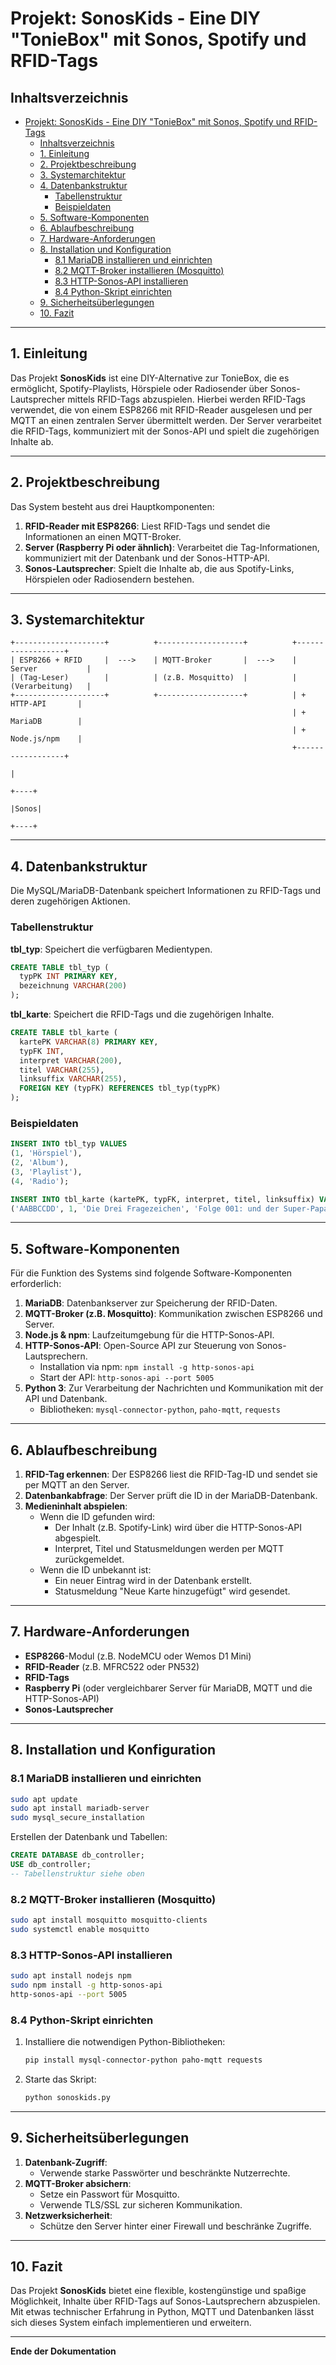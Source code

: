 # Projekt: SonosKids - Eine DIY "TonieBox" mit Sonos, Spotify und RFID-Tags

## Inhaltsverzeichnis
- [Projekt: SonosKids - Eine DIY "TonieBox" mit Sonos, Spotify und RFID-Tags](#projekt-sonoskids---eine-diy-toniebox-mit-sonos-spotify-und-rfid-tags)
  - [Inhaltsverzeichnis](#inhaltsverzeichnis)
  - [1. Einleitung](#1-einleitung)
  - [2. Projektbeschreibung](#2-projektbeschreibung)
  - [3. Systemarchitektur](#3-systemarchitektur)
  - [4. Datenbankstruktur](#4-datenbankstruktur)
    - [Tabellenstruktur](#tabellenstruktur)
    - [Beispieldaten](#beispieldaten)
  - [5. Software-Komponenten](#5-software-komponenten)
  - [6. Ablaufbeschreibung](#6-ablaufbeschreibung)
  - [7. Hardware-Anforderungen](#7-hardware-anforderungen)
  - [8. Installation und Konfiguration](#8-installation-und-konfiguration)
    - [8.1 MariaDB installieren und einrichten](#81-mariadb-installieren-und-einrichten)
    - [8.2 MQTT-Broker installieren (Mosquitto)](#82-mqtt-broker-installieren-mosquitto)
    - [8.3 HTTP-Sonos-API installieren](#83-http-sonos-api-installieren)
    - [8.4 Python-Skript einrichten](#84-python-skript-einrichten)
  - [9. Sicherheitsüberlegungen](#9-sicherheitsüberlegungen)
  - [10. Fazit](#10-fazit)

---

## 1. Einleitung
Das Projekt **SonosKids** ist eine DIY-Alternative zur TonieBox, die es ermöglicht, Spotify-Playlists, Hörspiele oder Radiosender über Sonos-Lautsprecher mittels RFID-Tags abzuspielen. Hierbei werden RFID-Tags verwendet, die von einem ESP8266 mit RFID-Reader ausgelesen und per MQTT an einen zentralen Server übermittelt werden. Der Server verarbeitet die RFID-Tags, kommuniziert mit der Sonos-API und spielt die zugehörigen Inhalte ab.

---

## 2. Projektbeschreibung
Das System besteht aus drei Hauptkomponenten:
1. **RFID-Reader mit ESP8266**: Liest RFID-Tags und sendet die Informationen an einen MQTT-Broker.
2. **Server (Raspberry Pi oder ähnlich)**: Verarbeitet die Tag-Informationen, kommuniziert mit der Datenbank und der Sonos-HTTP-API.
3. **Sonos-Lautsprecher**: Spielt die Inhalte ab, die aus Spotify-Links, Hörspielen oder Radiosendern bestehen.

---

## 3. Systemarchitektur
```
+--------------------+          +-------------------+          +------------------+
| ESP8266 + RFID     |  --->    | MQTT-Broker       |  --->    | Server           |
| (Tag-Leser)        |          | (z.B. Mosquitto)  |          | (Verarbeitung)   |
+--------------------+          +-------------------+          | + HTTP-API       |
                                                               | + MariaDB        |
                                                               | + Node.js/npm    |
                                                               +------------------+
                                                                          |
                                                                      +----+
                                                                      |Sonos|
                                                                      +----+
```

---

## 4. Datenbankstruktur
Die MySQL/MariaDB-Datenbank speichert Informationen zu RFID-Tags und deren zugehörigen Aktionen.

### Tabellenstruktur
**tbl_typ**: Speichert die verfügbaren Medientypen.
```sql
CREATE TABLE tbl_typ (
  typPK INT PRIMARY KEY,
  bezeichnung VARCHAR(200)
);
```

**tbl_karte**: Speichert die RFID-Tags und die zugehörigen Inhalte.
```sql
CREATE TABLE tbl_karte (
  kartePK VARCHAR(8) PRIMARY KEY,
  typFK INT,
  interpret VARCHAR(200),
  titel VARCHAR(255),
  linksuffix VARCHAR(255),
  FOREIGN KEY (typFK) REFERENCES tbl_typ(typPK)
);
```

### Beispieldaten
```sql
INSERT INTO tbl_typ VALUES
(1, 'Hörspiel'),
(2, 'Album'),
(3, 'Playlist'),
(4, 'Radio');

INSERT INTO tbl_karte (kartePK, typFK, interpret, titel, linksuffix) VALUES
('AABBCCDD', 1, 'Die Drei Fragezeichen', 'Folge 001: und der Super-Papagei', 'spotify/now/spotify:track:4N9tvSjWfZXx3eHKblYEWQ');
```

---

## 5. Software-Komponenten
Für die Funktion des Systems sind folgende Software-Komponenten erforderlich:

1. **MariaDB**: Datenbankserver zur Speicherung der RFID-Daten.
2. **MQTT-Broker (z.B. Mosquitto)**: Kommunikation zwischen ESP8266 und Server.
3. **Node.js & npm**: Laufzeitumgebung für die HTTP-Sonos-API.
4. **HTTP-Sonos-API**: Open-Source API zur Steuerung von Sonos-Lautsprechern.
   - Installation via npm: `npm install -g http-sonos-api`
   - Start der API: `http-sonos-api --port 5005`
5. **Python 3**: Zur Verarbeitung der Nachrichten und Kommunikation mit der API und Datenbank.
   - Bibliotheken: `mysql-connector-python`, `paho-mqtt`, `requests`

---

## 6. Ablaufbeschreibung
1. **RFID-Tag erkennen**: Der ESP8266 liest die RFID-Tag-ID und sendet sie per MQTT an den Server.
2. **Datenbankabfrage**: Der Server prüft die ID in der MariaDB-Datenbank.
3. **Medieninhalt abspielen**:
   - Wenn die ID gefunden wird:
     - Der Inhalt (z.B. Spotify-Link) wird über die HTTP-Sonos-API abgespielt.
     - Interpret, Titel und Statusmeldungen werden per MQTT zurückgemeldet.
   - Wenn die ID unbekannt ist:
     - Ein neuer Eintrag wird in der Datenbank erstellt.
     - Statusmeldung "Neue Karte hinzugefügt" wird gesendet.

---

## 7. Hardware-Anforderungen
- **ESP8266**-Modul (z.B. NodeMCU oder Wemos D1 Mini)
- **RFID-Reader** (z.B. MFRC522 oder PN532)
- **RFID-Tags**
- **Raspberry Pi** (oder vergleichbarer Server für MariaDB, MQTT und die HTTP-Sonos-API)
- **Sonos-Lautsprecher**

---

## 8. Installation und Konfiguration

### 8.1 MariaDB installieren und einrichten
```bash
sudo apt update
sudo apt install mariadb-server
sudo mysql_secure_installation
```
Erstellen der Datenbank und Tabellen:
```sql
CREATE DATABASE db_controller;
USE db_controller;
-- Tabellenstruktur siehe oben
```

### 8.2 MQTT-Broker installieren (Mosquitto)
```bash
sudo apt install mosquitto mosquitto-clients
sudo systemctl enable mosquitto
```

### 8.3 HTTP-Sonos-API installieren
```bash
sudo apt install nodejs npm
sudo npm install -g http-sonos-api
http-sonos-api --port 5005
```

### 8.4 Python-Skript einrichten
1. Installiere die notwendigen Python-Bibliotheken:
   ```bash
   pip install mysql-connector-python paho-mqtt requests
   ```
2. Starte das Skript:
   ```bash
   python sonoskids.py
   ```

---

## 9. Sicherheitsüberlegungen
1. **Datenbank-Zugriff**:
   - Verwende starke Passwörter und beschränkte Nutzerrechte.
2. **MQTT-Broker absichern**:
   - Setze ein Passwort für Mosquitto.
   - Verwende TLS/SSL zur sicheren Kommunikation.
3. **Netzwerksicherheit**:
   - Schütze den Server hinter einer Firewall und beschränke Zugriffe.

---

## 10. Fazit
Das Projekt **SonosKids** bietet eine flexible, kostengünstige und spaßige Möglichkeit, Inhalte über RFID-Tags auf Sonos-Lautsprechern abzuspielen. Mit etwas technischer Erfahrung in Python, MQTT und Datenbanken lässt sich dieses System einfach implementieren und erweitern.

---

**Ende der Dokumentation**
